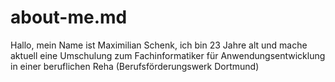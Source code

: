 # about-me.md
Hallo, mein Name ist Maximilian Schenk, ich bin 23 Jahre alt und mache aktuell eine Umschulung zum Fachinformatiker für Anwendungsentwicklung in einer beruflichen Reha (Berufsförderungswerk Dortmund)

